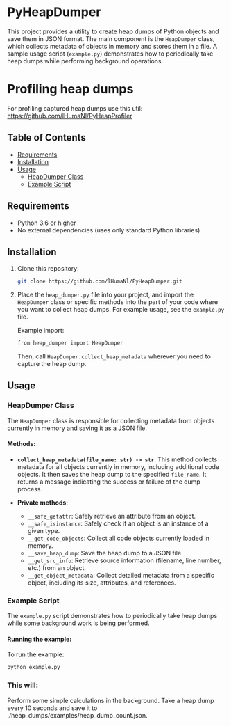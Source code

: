 # PyHeapDumper

This project provides a utility to create heap dumps of Python objects and save them in JSON format. The main component
is the `HeapDumper` class, which collects metadata of objects in memory and stores them in a file. A sample usage
script (`example.py`) demonstrates how to periodically take heap dumps while performing background operations.

# Profiling heap dumps

For profiling captured heap dumps use this util: https://github.com/lHumaNl/PyHeapProfiler

## Table of Contents

- [Requirements](#requirements)
- [Installation](#installation)
- [Usage](#usage)
    - [HeapDumper Class](#heapdumper-class)
    - [Example Script](#example-script)

## Requirements

- Python 3.6 or higher
- No external dependencies (uses only standard Python libraries)

## Installation

1. Clone this repository:
    ```bash
    git clone https://github.com/lHumaNl/PyHeapDumper.git
    ```

2. Place the `heap_dumper.py` file into your project, and import the `HeapDumper` class or specific methods into the
   part of your code where you want to collect heap dumps. For example usage, see the `example.py` file.

   Example import:
    ```bash
    from heap_dumper import HeapDumper
    ```

   Then, call `HeapDumper.collect_heap_metadata` wherever you need to capture the heap dump.

## Usage

### HeapDumper Class

The `HeapDumper` class is responsible for collecting metadata from objects currently in memory and saving it as a JSON
file.

#### Methods:

- **`collect_heap_metadata(file_name: str) -> str`**:
  This method collects metadata for all objects currently in memory, including additional code objects. It then saves
  the heap dump to the specified `file_name`. It returns a message indicating the success or failure of the dump
  process.

- **Private methods**:
    - `__safe_getattr`: Safely retrieve an attribute from an object.
    - `__safe_isinstance`: Safely check if an object is an instance of a given type.
    - `__get_code_objects`: Collect all code objects currently loaded in memory.
    - `__save_heap_dump`: Save the heap dump to a JSON file.
    - `__get_src_info`: Retrieve source information (filename, line number, etc.) from an object.
    - `__get_object_metadata`: Collect detailed metadata from a specific object, including its size, attributes, and
      references.

### Example Script

The `example.py` script demonstrates how to periodically take heap dumps while some background work is being performed.

#### Running the example:

To run the example:

```bash
python example.py
```

### This will:

Perform some simple calculations in the background.
Take a heap dump every 10 seconds and save it to ./heap_dumps/examples/heap_dump_count.json.